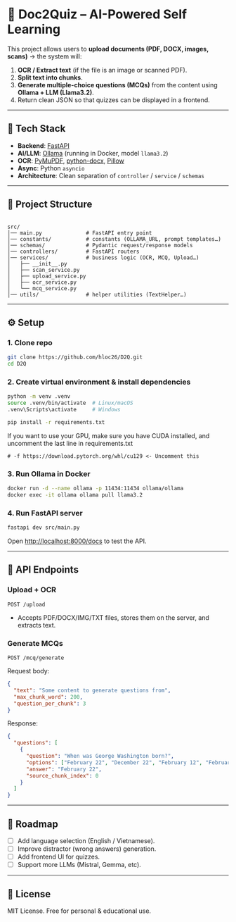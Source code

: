 # 📘 Doc2Quiz – AI-Powered Self Learning

This project allows users to **upload documents (PDF, DOCX, images, scans)** → the system will:  
1. **OCR / Extract text** (if the file is an image or scanned PDF).  
2. **Split text into chunks**.  
3. **Generate multiple-choice questions (MCQs)** from the content using **Ollama + LLM (Llama3.2)**.  
4. Return clean JSON so that quizzes can be displayed in a frontend.  

---

## 🚀 Tech Stack

- **Backend**: [FastAPI](https://fastapi.tiangolo.com/)  
- **AI/LLM**: [Ollama](https://ollama.ai/) (running in Docker, model `llama3.2`)  
- **OCR**: [PyMuPDF](https://pymupdf.readthedocs.io/), [python-docx](https://python-docx.readthedocs.io/), [Pillow](https://python-pillow.org/)  
- **Async**: Python `asyncio`  
- **Architecture**: Clean separation of `controller` / `service` / `schemas`  

---

## 📂 Project Structure

```

src/
│── main.py              # FastAPI entry point
│── constants/           # constants (OLLAMA_URL, prompt templates…)
│── schemas/             # Pydantic request/response models
│── controllers/         # FastAPI routers
│── services/            # business logic (OCR, MCQ, Upload…)
│   ├── __init__.py
│   ├── scan_service.py
│   ├── upload_service.py
│   ├── ocr_service.py
│   └── mcq_service.py
│── utils/               # helper utilities (TextHelper…)

````

---

## ⚙️ Setup

### 1. Clone repo
```bash
git clone https://github.com/hloc26/D2Q.git
cd D2Q
````

### 2. Create virtual environment & install dependencies

```bash
python -m venv .venv
source .venv/bin/activate  # Linux/macOS
.venv\Scripts\activate     # Windows

pip install -r requirements.txt
```

If you want to use your GPU, make sure you have CUDA installed, and uncomment the last line in requirements.txt 

```
# -f https://download.pytorch.org/whl/cu129 <- Uncomment this
```

### 3. Run Ollama in Docker

```bash
docker run -d --name ollama -p 11434:11434 ollama/ollama
docker exec -it ollama ollama pull llama3.2
```

### 4. Run FastAPI server

```bash
fastapi dev src/main.py
```

Open [http://localhost:8000/docs](http://localhost:8000/docs) to test the API.

---

## 📡 API Endpoints

### Upload + OCR

```http
POST /upload
```

* Accepts PDF/DOCX/IMG/TXT files, stores them on the server, and extracts text.

### Generate MCQs

```http
POST /mcq/generate
```

Request body:

```json
{
  "text": "Some content to generate questions from",
  "max_chunk_word": 200,
  "question_per_chunk": 3
}
```

Response:

```json
{
  "questions": [
    {
      "question": "When was George Washington born?",
      "options": ["February 22", "December 22", "February 12", "February 15"],
      "answer": "February 22",
      "source_chunk_index": 0
    }
  ]
}
```

---

## 📝 Roadmap

* [ ] Add language selection (English / Vietnamese).
* [ ] Improve distractor (wrong answers) generation.
* [ ] Add frontend UI for quizzes.
* [ ] Support more LLMs (Mistral, Gemma, etc).

---

## 📜 License

MIT License. Free for personal & educational use.
